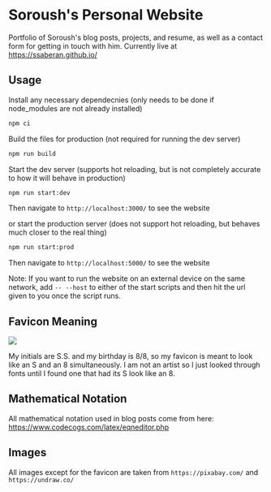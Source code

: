 # Soroush's Personal Website

Portfolio of Soroush's blog posts, projects, and resume, as well as a contact form for getting in touch with him. Currently live at https://ssaberan.github.io/

## Usage

Install any necessary dependecnies (only needs to be done if node_modules are not already installed)

```bash
npm ci
```

Build the files for production (not required for running the dev server)

```bash
npm run build
```

Start the dev server (supports hot reloading, but is not completely accurate to how it will behave in production)

```bash
npm run start:dev
```

Then navigate to `http://localhost:3000/` to see the website

or start the production server (does not support hot reloading, but behaves much closer to the real thing)

```bash
npm run start:prod
```

Then navigate to `http://localhost:5000/` to see the website

Note: If you want to run the website on an external device on the same network, add `-- --host` to either of the start scripts and then hit the url given to you once the script runs.

## Favicon Meaning

![](/images/favicon.ico)

My initials are S.S. and my birthday is 8/8, so my favicon is meant to look like an S and an 8 simultaneously. I am not an artist so I just looked through fonts until I found one that had its S look like an 8.

## Mathematical Notation

All mathematical notation used in blog posts come from here: https://www.codecogs.com/latex/eqneditor.php

## Images

All images except for the favicon are taken from `https://pixabay.com/` and `https://undraw.co/`
